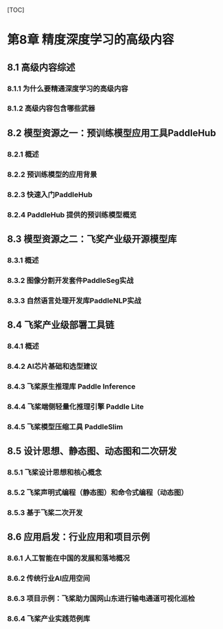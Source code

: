 

[TOC]

# 第8章 精度深度学习的高级内容
## 8.1 高级内容综述
### 8.1.1 为什么要精通深度学习的高级内容
### 8.1.2 高级内容包含哪些武器
## 8.2 模型资源之一：预训练模型应用工具PaddleHub
### 8.2.1 概述
### 8.2.2 预训练模型的应用背景
### 8.2.3 快速入门PaddleHub
### 8.2.4 PaddleHub 提供的预训练模型概览
## 8.3 模型资源之二：飞奖产业级开源模型库
### 8.3.1 概述
### 8.3.2 图像分割开发套件PaddleSeg实战
### 8.3.3 自然语言处理开发库PaddleNLP实战
## 8.4 飞桨产业级部署工具链
### 8.4.1 概述
### 8.4.2 AI芯片基础和选型建议
### 8.4.3 飞桨原生推理库 Paddle Inference
### 8.4.4 飞桨端侧轻量化推理引擎 Paddle Lite
### 8.4.5 飞桨模型压缩工具 PaddleSlim
## 8.5 设计思想、静态图、动态图和二次研发
### 8.5.1 飞桨设计思想和核心概念
### 8.5.2 飞桨声明式编程（静态图）和命令式编程（动态图）
### 8.5.3 基于飞桨二次开发
## 8.6 应用启发：行业应用和项目示例
### 8.6.1 人工智能在中国的发展和落地概况
### 8.6.2 传统行业AI应用空间
### 8.6.3 项目示例：飞桨助力国网山东进行输电通道可视化巡检
### 8.6.4 飞桨产业实践范例库